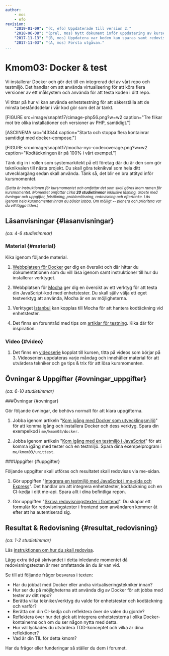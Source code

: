 ```yaml
---
author:
    - mos
    - efo
revision:
    "2019-01-09": "(C, efo) Uppdaterade till version 2."
    "2018-06-08": "(prel, mos) Nytt dokument inför uppdatering av kursen."
    "2017-11-13": "(B, mos) Uppdatera var koden kan sparas samt redovisningsfråga om enhetstester i Docker."
    "2017-11-03": "(A, mos) Första utgåvan."
...
```

Kmom03: Docker & test
==================================

Vi installerar Docker och gör det till en integrerad del av vårt repo och testmiljö. Det handlar om att använda virtualisering för att köra flera versioner av ett målsystem och använda för att testa koden i ditt repo.

Vi tittar på hur vi kan använda enhetstestning för att säkerställa att de minsta beståndsdelar i vår kod gör som det är tänkt.

<!--more-->

[FIGURE src=image/snapht17/cimage-php56.png?w=w2 caption="Tre flikar mot tre olika installationer och versioner av PHP, samtidigt."]

[ASCIINEMA src=143344 caption="Starta och stoppa flera kontainrar samtidigt med docker-compose."]

[FIGURE src=image/snapht17/mocha-nyc-codecoverage.png?w=w2 caption="Kodtäckningen är på 100% i vårt exempel."]

Tänk dig in i rollen som systemarkitekt på ett företag där du är den som gör teknikvalen till nästa projekt. Du skall göra teknikval som hela ditt utvecklargäng sedan skall använda. Tänk så, det blir en bra attityd inför kursmomentet.



<small><i>(Detta är instruktionen för kursmomentet och omfattar det som skall göras inom ramen för kursmomentet. Momentet omfattar cirka **20 studietimmar** inklusive läsning, arbete med övningar och uppgifter, felsökning, problemlösning, redovisning och eftertanke. Läs igenom hela kursmomentet innan du börjar jobba. Om möjligt -- planera och prioritera var du vill lägga tiden.)</i></small>



Läsanvisningar  {#lasanvisningar}
---------------------------------

*(ca: 4-6 studietimmar)*



### Material {#material}

Kika igenom följande material.

1. [Webbplatsen för Docker](https://www.docker.com/) ger dig en översikt och där hittar du dokumentationen som du vill läsa igenom samt instruktioner till hur du installerar verktyget.

1. Webbplatsen för [Mocha](https://mochajs.org/) ger dig en översikt av ett verktyg för att testa din JavaScript-kod med enhetstester. Du skall själv välja ett eget testverktyg att använda, Mocha är en av möjligheterna.

1. Verktyget [Istanbul](https://istanbul.js.org/) kan kopplas till Mocha för att hantera kodtäckning vid enhetstester.

1. Det finns en forumtråd med tips om [artiklar för testning](t/6984). Kika där för inspiration.



### Video  {#video}

1. Det finns en [videoserie](https://www.youtube.com/playlist?list=PLKtP9l5q3ce--Z6iuqvY-UfAN6vWhHpmZ) kopplat till kursen, titta på videos som börjar på 3. Videoserien uppdateras varje måndag och innehåller material för att utvärdera tekniker och ge tips & trix för att lösa kursmomenten.



Övningar & Uppgifter  {#ovningar_uppgifter}
-------------------------------------------

*(ca: 6-10 studietimmar)*



###Övningar {#ovningar}

Gör följande övningar, de behövs normalt för att klara uppgifterna.

1. Jobba igenom artikeln "[Kom igång med Docker som utvecklingsmiljö](kunskap/kom-igang-med-docker-som-utvecklingsmiljo)" för att komma igång och installera Docker och dess verktyg. Spara din exempelkod i `me/kmom03/docker`.

1. Jobba igenom artikeln "[Kom igång med en testmiljö i JavaScript](kunskap/kom-igang-med-en-testmiljo-i-javascript)" för att komma igång med tester och en testmiljö. Spara dina exempelprogram i `me/kmom03/unittest`.



###Uppgifter {#uppgifter}

Följande uppgifter skall utföras och resultatet skall redovisas via me-sidan.

1. Gör uppgiften "[Integrera en testmiljö med JavaScript i me-sida och Express](uppgift/integrera-en-testmiljo-med-javascript-i-me-sida-och-express)". Det handlar om att integrera enhetstester, kodtäckning och en CI-kedja i ditt me-api. Spara allt i dina befintliga repon.

1. Gör uppgiften "[Skriva redovisningstexter i frontend](uppgift/skriva-redovisningstexter-i-frontend)". Du skapar ett formulär för redovisningstexter i frontend som användaren kommer åt efter att ha autentiserad sig.



Resultat & Redovisning  {#resultat_redovisning}
-----------------------------------------------

*(ca: 1-2 studietimmar)*

Läs [instruktionen om hur du skall redovisa](./../redovisa).

Lägg extra tid på skrivandet i detta inledande momentet då redovisningstexten är mer omfattande än du är van vid.

Se till att följande frågor besvaras i texten:

* Har du jobbat med Docker eller andra virtualiseringstekniker innan?
* Hur ser du på möjligheterna att använda dig av Docker för att jobba med tester av ditt repo?
* Berätta vilka tekniker/verktyg du valde för enhetstester och kodtäckning och varför?
* Berätta om din CI-kedja och reflektera över de valen du gjorde?
* Reflektera över hur det gick att integrera enhetstesterna i olika Docker-kontainerns och om du ser någon nytta med detta.
* Hur väl lyckades du utvärdera TDD-konceptet och vilka är dina reflektioner?
* Vad är din TIL för detta kmom?

Har du frågor eller funderingar så ställer du dem i forumet.
